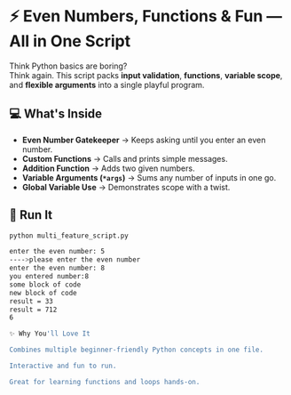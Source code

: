 # ⚡ Even Numbers, Functions & Fun — All in One Script

Think Python basics are boring?  
Think again. This script packs **input validation**, **functions**, **variable scope**, and **flexible arguments** into a single playful program.

## 💻 What's Inside
- **Even Number Gatekeeper** → Keeps asking until you enter an even number.
- **Custom Functions** → Calls and prints simple messages.
- **Addition Function** → Adds two given numbers.
- **Variable Arguments (`*args`)** → Sums any number of inputs in one go.
- **Global Variable Use** → Demonstrates scope with a twist.

## 🚀 Run It
```bash
python multi_feature_script.py

enter the even number: 5
---->please enter the even number
enter the even number: 8
you entered number:8
some block of code
new block of code
result = 33
result = 712
6

✨ Why You'll Love It

Combines multiple beginner-friendly Python concepts in one file.

Interactive and fun to run.

Great for learning functions and loops hands-on.
